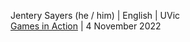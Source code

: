 Jentery Sayers (he / him) | English | UVic    
[Games in Action](https://gamesinaction.squarespace.com/) | 4 November 2022 
